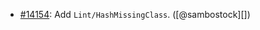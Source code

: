 * [#14154](https://github.com/rubocop/rubocop/pull/14154): Add `Lint/HashMissingClass`. ([@sambostock][])
